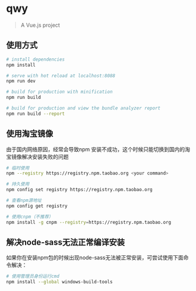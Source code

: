 # qwy

> A Vue.js project

## 使用方式

``` bash
# install dependencies
npm install

# serve with hot reload at localhost:8088
npm run dev

# build for production with minification
npm run build

# build for production and view the bundle analyzer report
npm run build --report
```

## 使用淘宝镜像
由于国内网络原因，经常会导致npm 安装不成功，这个时候只能切换到国内的淘宝镜像解决安装失败的问题   

``` bash
# 临时使用
npm --registry https://registry.npm.taobao.org <your command>

# 持久使用
npm config set registry https://registry.npm.taobao.org

# 查看npm源地址
npm config get registry

# 使用cnpm（不推荐）
npm install -g cnpm --registry=https://registry.npm.taobao.org
```

## 解决node-sass无法正常编译安装

如果你在安装npm包的时候出现node-sass无法被正常安装，可尝试使用下面命令解决：
``` bash
# 使用管理员身份运行cmd
npm install --global windows-build-tools
```

